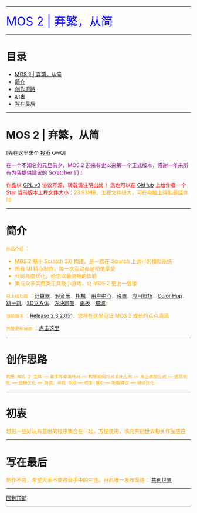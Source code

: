 <div><a name="top"></a></div>

***
<td bgcolor="blue" data-xg_idx="99"> <font color="blue" size="6" data-xg_idx="19">MOS 2 | 弃繁，从简</font></td>

***
# 目录
<ul>
  <li><a href="#a">MOS 2 | 弃繁，从简</a></li>
  <li><a href="#b">简介</a></li>
  <li><a href="#c"><a href="#a"><a href="#a">创作思路</a></li>
  <li><a href="#d"><a href="#a">初衷</a></li>
  <li><a href="#e">写在最后</a></li>
</ul>

***
# <a name="a">MOS 2 | 弃繁，从简</a>
[先在这里求个 [投币](https://www.ccw.site/detail/601d373c9baa5d5383685e68?inviteCode=J3eGePeA4xoXIDno) QwQ]

<font color="purple">在一个不知名的元旦前夕，MOS 2 迎来有史以来第一个正式版本，感谢一年来所有为我提供建议的 Scratcher 们！

<font color="red">作品以 [GPL v3](https://github.com/fengyec2/mos-2/blob/main/LICENSE) 协议开源，转载请注明出处！
您也可以在 [GitHub](https://github.com/fengyec2/mos-2) 上给作者一个 Star
当前版本工程文件大小：<font color="orange">23.93MB，工程文件较大，可在电脑上得到最佳体验

***
# <a name="b">简介</a>
`作品介绍` ：
<ul>
  <li>MOS 2 基于 Scratch 3.0 构建，是一款在 Scratch 上运行的模拟系统</li>
  <li>所有 UI 精心制作，每一次互动都是视觉享受</li>
  <li>代码高度优化，给您以最流畅的体验</li>
  <li>集成众多实用类工具及小游戏，让 MOS 2 更上一层楼</li>
</ul>

`已上线功能` ：[计算器]()、[轻音乐]()、[相机]()、[用户中心]()、[设置]()、[应用市场]()、[Color Hop]()、[跳一跳]()、[3D立方体]()、[方块跑酷]()、[画板]()、[猫城]()。

`当前版本` ：[Release 2.3.2.051]()，您将在这里见证 MOS 2 成长的点点滴滴

`完整更新日志` ：[点击这里](https://github.com/fengyec2/mos-2/blob/main/Changelog)

***
# <a name="c">创作思路</a>
`构思 MOS 2 主体` — `着手写桌面代码` — `构思如何打开关闭应用` — `真正添加应用` — `底层优化` — `应用优化` — `测试、寻找 BUG` — `修复 BUG` — `听取建议` — `继续优化`

***
# <a name="d">初衷</a>
想把一些好玩有意思的程序集合在一起，方便使用，填充共创世界相关作品空白

***
# <a name="e">写在最后</a>
制作不易，希望大家不要吝啬手中的三连。目前唯一发布渠道： [共创世界](https://www.ccw.site/detail/601d373c9baa5d5383685e68?inviteCode=J3eGePeA4xoXIDno) 

***
<div><a href="#top">回到顶部</a></div>

***
